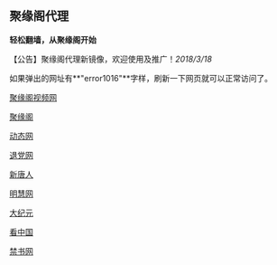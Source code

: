 
## **聚缘阁代理**

**轻松翻墙，从聚缘阁开始**

【公告】聚缘阁代理新镜像，欢迎使用及推广！_2018/3/18_

如果弹出的网址有**"error1016"**字样，刷新一下网页就可以正常访问了。


[聚缘阁视频网](http://ju9.6433.cf/tv)

[聚缘阁](http://jjt2.f44e4.cf/home)

 [动态网](http://ju9.6433.cf/9/?999)

[退党网](http://ju9.6433.cf/9/?id=8)

[新唐人](http://ju9.6433.cf/9/?id=5)

[明慧网](http://ju9.6433.cf/9/?id=3)

[大纪元](http://ju9.6433.cf/9/?id=7)


[看中国](http://ju9.6433.cf/9/?id=11)

[禁书网](http://ju9.6433.cf/9/?id=16)

 







